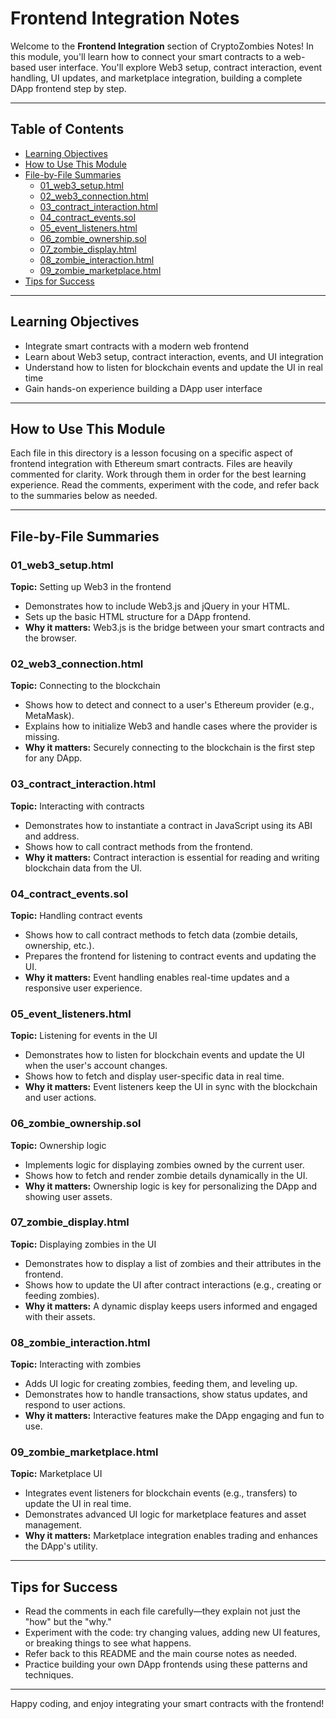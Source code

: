 # Frontend Integration Notes

Welcome to the **Frontend Integration** section of CryptoZombies Notes! In this module, you'll learn how to connect your smart contracts to a web-based user interface. You'll explore Web3 setup, contract interaction, event handling, UI updates, and marketplace integration, building a complete DApp frontend step by step.

---

## Table of Contents
- [Learning Objectives](#learning-objectives)
- [How to Use This Module](#how-to-use-this-module)
- [File-by-File Summaries](#file-by-file-summaries)
  - [01_web3_setup.html](#01_web3_setuphtml)
  - [02_web3_connection.html](#02_web3_connectionhtml)
  - [03_contract_interaction.html](#03_contract_interactionhtml)
  - [04_contract_events.sol](#04_contract_eventssol)
  - [05_event_listeners.html](#05_event_listenershtml)
  - [06_zombie_ownership.sol](#06_zombie_ownershipsol)
  - [07_zombie_display.html](#07_zombie_displayhtml)
  - [08_zombie_interaction.html](#08_zombie_interactionhtml)
  - [09_zombie_marketplace.html](#09_zombie_marketplacehtml)
- [Tips for Success](#tips-for-success)

---

## Learning Objectives
- Integrate smart contracts with a modern web frontend
- Learn about Web3 setup, contract interaction, events, and UI integration
- Understand how to listen for blockchain events and update the UI in real time
- Gain hands-on experience building a DApp user interface

---

## How to Use This Module
Each file in this directory is a lesson focusing on a specific aspect of frontend integration with Ethereum smart contracts. Files are heavily commented for clarity. Work through them in order for the best learning experience. Read the comments, experiment with the code, and refer back to the summaries below as needed.

---

## File-by-File Summaries

### 01_web3_setup.html
**Topic:** Setting up Web3 in the frontend

- Demonstrates how to include Web3.js and jQuery in your HTML.
- Sets up the basic HTML structure for a DApp frontend.
- **Why it matters:** Web3.js is the bridge between your smart contracts and the browser.

### 02_web3_connection.html
**Topic:** Connecting to the blockchain

- Shows how to detect and connect to a user's Ethereum provider (e.g., MetaMask).
- Explains how to initialize Web3 and handle cases where the provider is missing.
- **Why it matters:** Securely connecting to the blockchain is the first step for any DApp.

### 03_contract_interaction.html
**Topic:** Interacting with contracts

- Demonstrates how to instantiate a contract in JavaScript using its ABI and address.
- Shows how to call contract methods from the frontend.
- **Why it matters:** Contract interaction is essential for reading and writing blockchain data from the UI.

### 04_contract_events.sol
**Topic:** Handling contract events

- Shows how to call contract methods to fetch data (zombie details, ownership, etc.).
- Prepares the frontend for listening to contract events and updating the UI.
- **Why it matters:** Event handling enables real-time updates and a responsive user experience.

### 05_event_listeners.html
**Topic:** Listening for events in the UI

- Demonstrates how to listen for blockchain events and update the UI when the user's account changes.
- Shows how to fetch and display user-specific data in real time.
- **Why it matters:** Event listeners keep the UI in sync with the blockchain and user actions.

### 06_zombie_ownership.sol
**Topic:** Ownership logic

- Implements logic for displaying zombies owned by the current user.
- Shows how to fetch and render zombie details dynamically in the UI.
- **Why it matters:** Ownership logic is key for personalizing the DApp and showing user assets.

### 07_zombie_display.html
**Topic:** Displaying zombies in the UI

- Demonstrates how to display a list of zombies and their attributes in the frontend.
- Shows how to update the UI after contract interactions (e.g., creating or feeding zombies).
- **Why it matters:** A dynamic display keeps users informed and engaged with their assets.

### 08_zombie_interaction.html
**Topic:** Interacting with zombies

- Adds UI logic for creating zombies, feeding them, and leveling up.
- Demonstrates how to handle transactions, show status updates, and respond to user actions.
- **Why it matters:** Interactive features make the DApp engaging and fun to use.

### 09_zombie_marketplace.html
**Topic:** Marketplace UI

- Integrates event listeners for blockchain events (e.g., transfers) to update the UI in real time.
- Demonstrates advanced UI logic for marketplace features and asset management.
- **Why it matters:** Marketplace integration enables trading and enhances the DApp's utility.

---

## Tips for Success
- Read the comments in each file carefully—they explain not just the "how" but the "why."
- Experiment with the code: try changing values, adding new UI features, or breaking things to see what happens.
- Refer back to this README and the main course notes as needed.
- Practice building your own DApp frontends using these patterns and techniques.

---

Happy coding, and enjoy integrating your smart contracts with the frontend! 